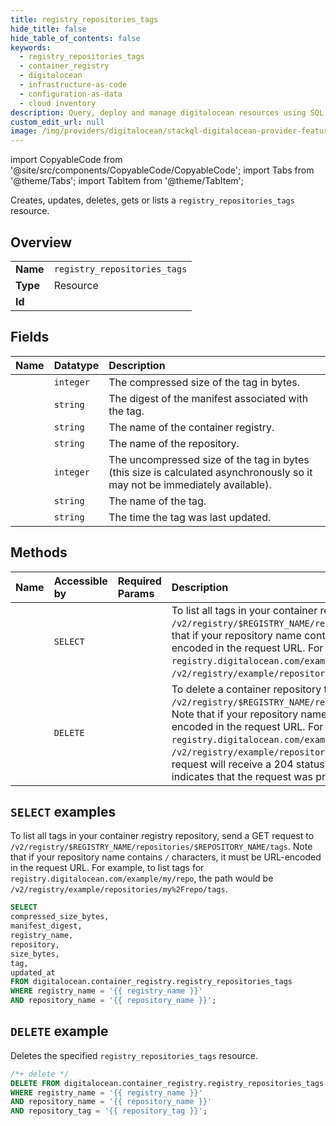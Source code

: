 ```yaml
---
title: registry_repositories_tags
hide_title: false
hide_table_of_contents: false
keywords:
  - registry_repositories_tags
  - container_registry
  - digitalocean
  - infrastructure-as-code
  - configuration-as-data
  - cloud inventory
description: Query, deploy and manage digitalocean resources using SQL
custom_edit_url: null
image: /img/providers/digitalocean/stackql-digitalocean-provider-featured-image.png
---
```


import CopyableCode from '@site/src/components/CopyableCode/CopyableCode';
import Tabs from '@theme/Tabs';
import TabItem from '@theme/TabItem';

Creates, updates, deletes, gets or lists a <code>registry_repositories_tags</code> resource.

## Overview
<table><tbody>
<tr><td><b>Name</b></td><td><code>registry_repositories_tags</code></td></tr>
<tr><td><b>Type</b></td><td>Resource</td></tr>
<tr><td><b>Id</b></td><td><CopyableCode code="digitalocean.container_registry.registry_repositories_tags" /></td></tr>
</tbody></table>

## Fields
| Name | Datatype | Description |
|:-----|:---------|:------------|
| <CopyableCode code="compressed_size_bytes" /> | `integer` | The compressed size of the tag in bytes. |
| <CopyableCode code="manifest_digest" /> | `string` | The digest of the manifest associated with the tag. |
| <CopyableCode code="registry_name" /> | `string` | The name of the container registry. |
| <CopyableCode code="repository" /> | `string` | The name of the repository. |
| <CopyableCode code="size_bytes" /> | `integer` | The uncompressed size of the tag in bytes (this size is calculated asynchronously so it may not be immediately available). |
| <CopyableCode code="tag" /> | `string` | The name of the tag. |
| <CopyableCode code="updated_at" /> | `string` | The time the tag was last updated. |

## Methods
| Name | Accessible by | Required Params | Description |
|:-----|:--------------|:----------------|:------------|
| <CopyableCode code="registry_list_repository_tags" /> | `SELECT` | <CopyableCode code="registry_name, repository_name" /> | To list all tags in your container registry repository, send a GET request to `/v2/registry/$REGISTRY_NAME/repositories/$REPOSITORY_NAME/tags`. Note that if your repository name contains `/` characters, it must be URL-encoded in the request URL. For example, to list tags for `registry.digitalocean.com/example/my/repo`, the path would be `/v2/registry/example/repositories/my%2Frepo/tags`. |
| <CopyableCode code="registry_delete_repository_tag" /> | `DELETE` | <CopyableCode code="registry_name, repository_name, repository_tag" /> | To delete a container repository tag, send a DELETE request to `/v2/registry/$REGISTRY_NAME/repositories/$REPOSITORY_NAME/tags/$TAG`. Note that if your repository name contains `/` characters, it must be URL-encoded in the request URL. For example, to delete `registry.digitalocean.com/example/my/repo:mytag`, the path would be `/v2/registry/example/repositories/my%2Frepo/tags/mytag`. A successful request will receive a 204 status code with no body in response. This indicates that the request was processed successfully. |

## `SELECT` examples

To list all tags in your container registry repository, send a GET request to `/v2/registry/$REGISTRY_NAME/repositories/$REPOSITORY_NAME/tags`. Note that if your repository name contains `/` characters, it must be URL-encoded in the request URL. For example, to list tags for `registry.digitalocean.com/example/my/repo`, the path would be `/v2/registry/example/repositories/my%2Frepo/tags`.


```sql
SELECT
compressed_size_bytes,
manifest_digest,
registry_name,
repository,
size_bytes,
tag,
updated_at
FROM digitalocean.container_registry.registry_repositories_tags
WHERE registry_name = '{{ registry_name }}'
AND repository_name = '{{ repository_name }}';
```
## `DELETE` example

Deletes the specified <code>registry_repositories_tags</code> resource.

```sql
/*+ delete */
DELETE FROM digitalocean.container_registry.registry_repositories_tags
WHERE registry_name = '{{ registry_name }}'
AND repository_name = '{{ repository_name }}'
AND repository_tag = '{{ repository_tag }}';
```
